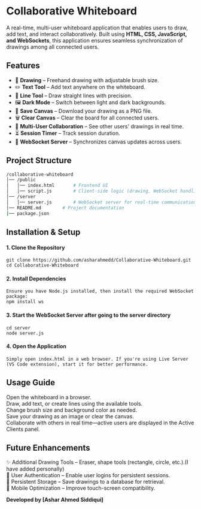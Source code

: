 # **Collaborative Whiteboard**  

A real-time, multi-user whiteboard application that enables users to draw, add text, and interact collaboratively. Built using **HTML, CSS, JavaScript, and WebSockets**, this application ensures seamless synchronization of drawings among all connected users.  

## **Features**  

- 🎨 **Drawing** – Freehand drawing with adjustable brush size.  
- ✏️ **Text Tool** – Add text anywhere on the whiteboard.  
- 📏 **Line Tool** – Draw straight lines with precision.  
- 🖼️ **Dark Mode** – Switch between light and dark backgrounds.  
- 💾 **Save Canvas** – Download your drawing as a PNG file.  
- 🗑️ **Clear Canvas** – Clear the board for all connected users.  
- 👥 **Multi-User Collaboration** – See other users' drawings in real time.  
- ⏳ **Session Timer** – Track session duration.  
- 🔗 **WebSocket Server** – Synchronizes canvas updates across users.  

## **Project Structure**  

```bash
/collaborative-whiteboard  
│── /public                            
│   │── index.html       # Frontend UI        
│   │── script.js        # Client-side logic (drawing, WebSocket handling)        
│── /server        
│   │── server.js        # WebSocket server for real-time communication        
│── README.md        # Project documentation
|── package.json       
```

## **Installation & Setup**

#### 1. Clone the Repository

    git clone https://github.com/asharahmedd/Collaborative-Whiteboard.git
    cd Collaborative-Whiteboard

#### 2. Install Dependencies
    Ensure you have Node.js installed, then install the required WebSocket package:
    npm install ws

#### 3. Start the WebSocket Server after going to the server directory

    cd server
    node server.js

#### 4. Open the Application

    Simply open index.html in a web browser. If you're using Live Server (VS Code extension), start it for better performance.


## **Usage Guide**

Open the whiteboard in a browser.  
Draw, add text, or create lines using the available tools.  
Change brush size and background color as needed.  
Save your drawing as an image or clear the canvas.  
Collaborate with others in real time—active users are displayed in the Active Clients panel.  

## **Future Enhancements**
✨ Additional Drawing Tools – Eraser, shape tools (rectangle, circle, etc.).(I have added personally)  
🔐 User Authentication – Enable user logins for persistent sessions.  
💾 Persistent Storage – Save drawings to a database for retrieval.  
📲 Mobile Optimization – Improve touch-screen compatibility. 


**Developed by [Ashar Ahmed Siddiqui]**
